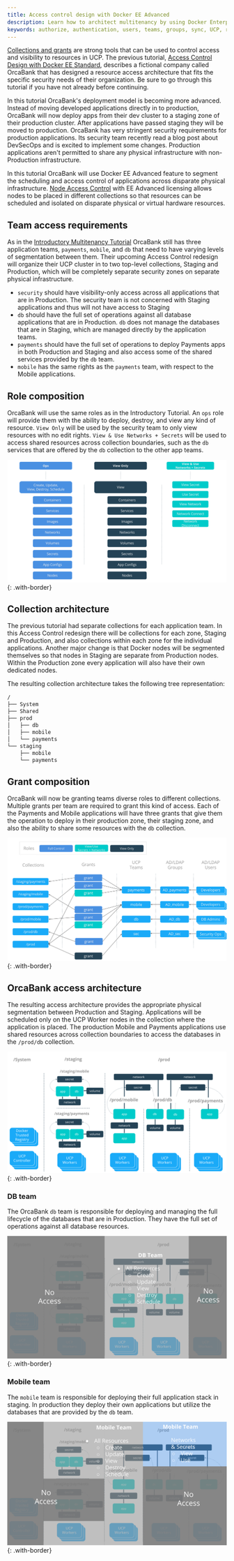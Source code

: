 ```yaml
---
title: Access control design with Docker EE Advanced
description: Learn how to architect multitenancy by using Docker Enterprise Edition Advanced.
keywords: authorize, authentication, users, teams, groups, sync, UCP, role, access control
---
```


[Collections and grants](index.md) are strong tools that can be used to control
access and visibility to resources in UCP. The previous tutorial,
[Access Control Design with Docker EE Standard](access-control-design-ee-standard.md),
describes a fictional company called OrcaBank that has designed a resource
access architecture that fits the specific security needs of their organization.
Be sure to go through this tutorial if you have not already before continuing.

In this tutorial OrcaBank's deployment model is becoming more advanced.
Instead of moving developed applications directly in to production,
OrcaBank will now deploy apps from their dev cluster to a staging zone of
their production cluster. After applications have passed staging they will
be moved to production. OrcaBank has very stringent security requirements for
production applications. Its security team recently read a blog post about
DevSecOps and is excited to implement some changes. Production applications
aren't permitted to share any physical infrastructure with non-Production
infrastructure.

In this tutorial OrcaBank will use Docker EE Advanced feature to segment the
scheduling and access control of applications across disparate physical
infrastructure. [Node Access Control](access-control-node.md) with EE Advanced
licensing allows nodes to be placed in different collections so that resources
can be scheduled and isolated on disparate physical or virtual hardware
resources.

## Team access requirements

As in the [Introductory Multitenancy Tutorial](access-control-design-ee-standard.md)
OrcaBank still has three application teams, `payments`, `mobile`, and `db` that
need to have varying levels of segmentation between them. Their upcoming Access
Control redesign will organize their UCP cluster in to two top-level collections,
Staging and Production, which will be completely separate security zones on
separate physical infrastructure.

- `security` should have visibility-only access across all
  applications that are in Production. The security team is not
  concerned with Staging applications and thus will not have
  access to Staging
- `db` should have the full set of operations against all database
  applications that are in Production. `db` does not manage the
  databases that are in Staging, which are managed directly by the
  application teams.
- `payments` should have the full set of operations to deploy Payments
  apps in both Production and Staging and also access some of the shared
  services provided by the `db` team.
- `mobile` has the same rights as the `payments` team, with respect to the
  Mobile applications.

## Role composition

OrcaBank will use the same roles as in the Introductory Tutorial. An `ops` role
will provide them with the ability to deploy, destroy, and view any kind of
resource. `View Only` will be used by the security team to only view resources
with no edit rights. `View & Use Networks + Secrets` will be used to access
shared resources across collection boundaries, such as the `db` services that
are offered by the `db` collection to the other app teams.

![image](../images/design-access-control-adv-0.png){: .with-border}


## Collection architecture

The previous tutorial had separate collections for each application team.
In this Access Control redesign there will be collections for each zone,
Staging and Production, and also collections within each zone for the
individual applications. Another major change is that Docker nodes will be
segmented themselves so that nodes in Staging are separate from Production
nodes. Within the Production zone every application will also have their own
dedicated nodes.

The resulting collection architecture takes the following tree representation:

```
/
├── System
├── Shared
├── prod
│   ├── db
│   ├── mobile
│   └── payments
└── staging
    ├── mobile
    └── payments
```

## Grant composition

OrcaBank will now be granting teams diverse roles to different collections.
Multiple grants per team are required to grant this kind of access. Each of
the Payments and Mobile applications will have three grants that give them the
operation to deploy in their production zone, their staging zone, and also the
ability to share some resources with the `db` collection.

![image](../images/design-access-control-adv-grant-composition.png){: .with-border}

## OrcaBank access architecture

The resulting access architecture provides the appropriate physical segmentation
between Production and Staging. Applications will be scheduled only on the UCP
Worker nodes in the collection where the application is placed. The production
Mobile and Payments applications use shared resources across collection
boundaries to access the databases in the `/prod/db` collection.

![image](../images/design-access-control-adv-architecture.png){: .with-border}

### DB team

The OrcaBank `db` team is responsible for deploying and managing the full
lifecycle of the databases that are in Production. They have the full set of
operations against all database resources.

![image](../images/design-access-control-adv-db.png){: .with-border}

### Mobile team

The `mobile` team is responsible for deploying their full application stack in
staging. In production they deploy their own applications but utilize the
databases that are provided by the `db` team.

![image](../images/design-access-control-adv-mobile.png){: .with-border}


